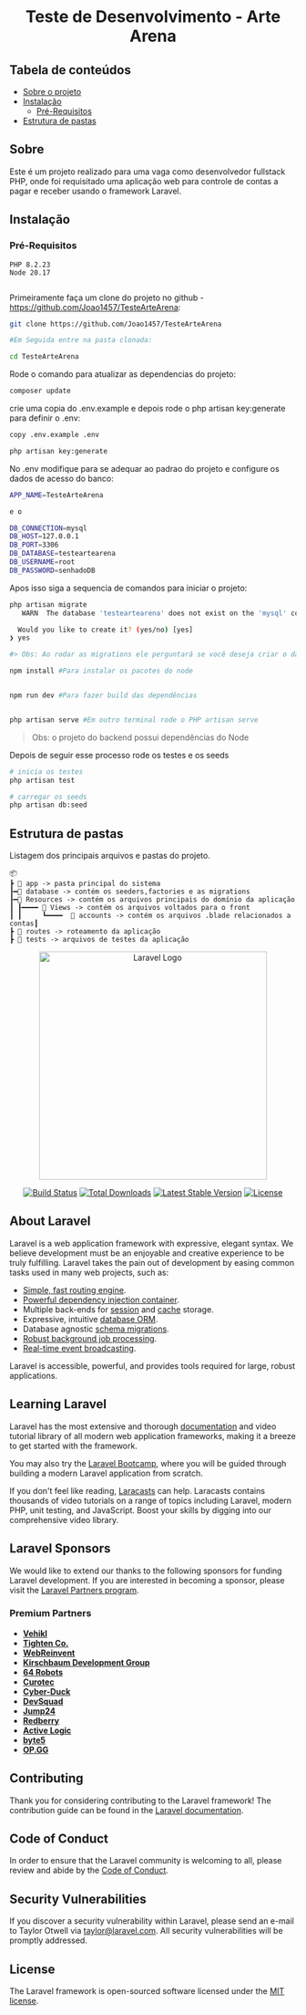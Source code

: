 <center>

# Teste de Desenvolvimento - Arte Arena

</center>

## Tabela de conteúdos

- [Sobre o projeto](#sobre)
- [Instalação](#instalação)
  - [Pré-Requisitos](#pré-requisitos)
- [Estrutura de pastas](#estrutura-de-pastas)



## Sobre

Este é um projeto realizado para uma vaga como desenvolvedor fullstack PHP, onde foi requisitado uma aplicação web para controle de contas a pagar e receber usando o framework Laravel.

## Instalação

### Pré-Requisitos

```
PHP 8.2.23 
Node 20.17


```

Primeiramente faça um clone do projeto no github - https://github.com/Joao1457/TesteArteArena:

```bash
git clone https://github.com/Joao1457/TesteArteArena

#Em Seguida entre na pasta clonada:

cd TesteArteArena
```
Rode o comando para atualizar as dependencias do projeto:

```bash
composer update
```
crie uma copia do .env.example  e depois rode o php artisan key:generate para definir o .env:

```bash
copy .env.example .env

php artisan key:generate
```

No .env modifique para se adequar ao padrao do projeto e configure os dados de acesso do banco:

```bash
APP_NAME=TesteArteArena

e o

DB_CONNECTION=mysql
DB_HOST=127.0.0.1
DB_PORT=3306
DB_DATABASE=testeartearena
DB_USERNAME=root
DB_PASSWORD=senhadoDB
```
Apos isso siga a sequencia de comandos para iniciar o projeto:

```bash
php artisan migrate
   WARN  The database 'testeartearena' does not exist on the 'mysql' connection.

  Would you like to create it? (yes/no) [yes]
❯ yes

#> Obs: Ao rodar as migrations ele perguntará se você deseja criar o database 'testeartearena' pois ele não existe ainda.

npm install #Para instalar os pacotes do node


npm run dev #Para fazer build das dependências


php artisan serve #Em outro terminal rode o PHP artisan serve

```
> Obs: o projeto do backend possui dependências do Node

Depois de seguir esse processo rode os testes e os seeds

```bash
# inicia os testes
php artisan test

# carregar os seeds
php artisan db:seed

```

## Estrutura de pastas

Listagem dos principais arquivos e pastas do projeto.

```
📦
┣ 📂 app -> pasta principal do sistema
┠━📂 database -> contém os seeders,factories e as migrations
┠━📂 Resources -> contém os arquivos principais do domínio da aplicação
┃ ┠━━━━ 📂 Views -> contém os arquivos voltados para o front
┃ ┃     ┗━━━━  📂 accounts -> contém os arquivos .blade relacionados a contas┃ 
┣ 📂 routes -> roteamento da aplicação
┣ 📂 tests -> arquivos de testes da aplicação
```
<p align="center"><a href="https://laravel.com" target="_blank"><img src="https://raw.githubusercontent.com/laravel/art/master/logo-lockup/5%20SVG/2%20CMYK/1%20Full%20Color/laravel-logolockup-cmyk-red.svg" width="400" alt="Laravel Logo"></a></p>

<p align="center">
<a href="https://github.com/laravel/framework/actions"><img src="https://github.com/laravel/framework/workflows/tests/badge.svg" alt="Build Status"></a>
<a href="https://packagist.org/packages/laravel/framework"><img src="https://img.shields.io/packagist/dt/laravel/framework" alt="Total Downloads"></a>
<a href="https://packagist.org/packages/laravel/framework"><img src="https://img.shields.io/packagist/v/laravel/framework" alt="Latest Stable Version"></a>
<a href="https://packagist.org/packages/laravel/framework"><img src="https://img.shields.io/packagist/l/laravel/framework" alt="License"></a>
</p>

## About Laravel

Laravel is a web application framework with expressive, elegant syntax. We believe development must be an enjoyable and creative experience to be truly fulfilling. Laravel takes the pain out of development by easing common tasks used in many web projects, such as:

- [Simple, fast routing engine](https://laravel.com/docs/routing).
- [Powerful dependency injection container](https://laravel.com/docs/container).
- Multiple back-ends for [session](https://laravel.com/docs/session) and [cache](https://laravel.com/docs/cache) storage.
- Expressive, intuitive [database ORM](https://laravel.com/docs/eloquent).
- Database agnostic [schema migrations](https://laravel.com/docs/migrations).
- [Robust background job processing](https://laravel.com/docs/queues).
- [Real-time event broadcasting](https://laravel.com/docs/broadcasting).

Laravel is accessible, powerful, and provides tools required for large, robust applications.

## Learning Laravel

Laravel has the most extensive and thorough [documentation](https://laravel.com/docs) and video tutorial library of all modern web application frameworks, making it a breeze to get started with the framework.

You may also try the [Laravel Bootcamp](https://bootcamp.laravel.com), where you will be guided through building a modern Laravel application from scratch.

If you don't feel like reading, [Laracasts](https://laracasts.com) can help. Laracasts contains thousands of video tutorials on a range of topics including Laravel, modern PHP, unit testing, and JavaScript. Boost your skills by digging into our comprehensive video library.

## Laravel Sponsors

We would like to extend our thanks to the following sponsors for funding Laravel development. If you are interested in becoming a sponsor, please visit the [Laravel Partners program](https://partners.laravel.com).

### Premium Partners

- **[Vehikl](https://vehikl.com/)**
- **[Tighten Co.](https://tighten.co)**
- **[WebReinvent](https://webreinvent.com/)**
- **[Kirschbaum Development Group](https://kirschbaumdevelopment.com)**
- **[64 Robots](https://64robots.com)**
- **[Curotec](https://www.curotec.com/services/technologies/laravel/)**
- **[Cyber-Duck](https://cyber-duck.co.uk)**
- **[DevSquad](https://devsquad.com/hire-laravel-developers)**
- **[Jump24](https://jump24.co.uk)**
- **[Redberry](https://redberry.international/laravel/)**
- **[Active Logic](https://activelogic.com)**
- **[byte5](https://byte5.de)**
- **[OP.GG](https://op.gg)**

## Contributing

Thank you for considering contributing to the Laravel framework! The contribution guide can be found in the [Laravel documentation](https://laravel.com/docs/contributions).

## Code of Conduct

In order to ensure that the Laravel community is welcoming to all, please review and abide by the [Code of Conduct](https://laravel.com/docs/contributions#code-of-conduct).

## Security Vulnerabilities

If you discover a security vulnerability within Laravel, please send an e-mail to Taylor Otwell via [taylor@laravel.com](mailto:taylor@laravel.com). All security vulnerabilities will be promptly addressed.

## License

The Laravel framework is open-sourced software licensed under the [MIT license](https://opensource.org/licenses/MIT).
